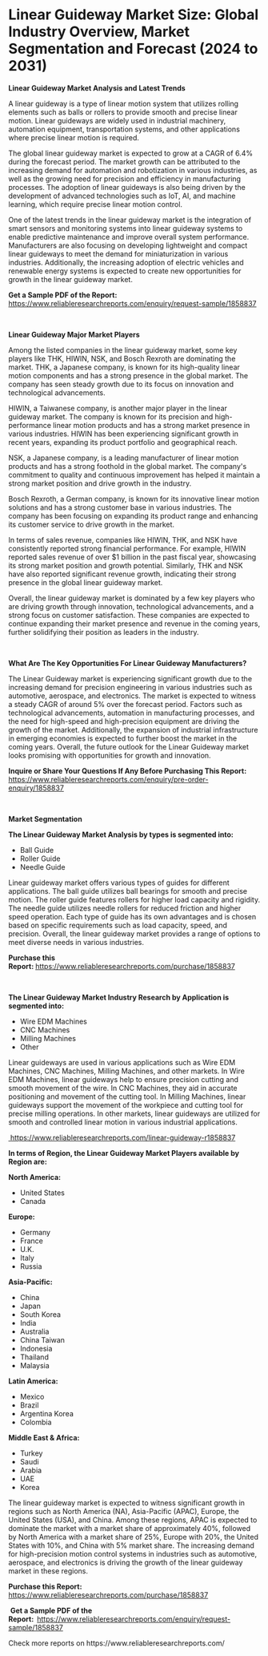 <p><h1>Linear Guideway Market Size: Global Industry Overview, Market Segmentation and Forecast (2024 to 2031)</h1></p><p><strong>Linear Guideway Market Analysis and Latest Trends</strong></p>
<p><p>A linear guideway is a type of linear motion system that utilizes rolling elements such as balls or rollers to provide smooth and precise linear motion. Linear guideways are widely used in industrial machinery, automation equipment, transportation systems, and other applications where precise linear motion is required.</p><p>The global linear guideway market is expected to grow at a CAGR of 6.4% during the forecast period. The market growth can be attributed to the increasing demand for automation and robotization in various industries, as well as the growing need for precision and efficiency in manufacturing processes. The adoption of linear guideways is also being driven by the development of advanced technologies such as IoT, AI, and machine learning, which require precise linear motion control.</p><p>One of the latest trends in the linear guideway market is the integration of smart sensors and monitoring systems into linear guideway systems to enable predictive maintenance and improve overall system performance. Manufacturers are also focusing on developing lightweight and compact linear guideways to meet the demand for miniaturization in various industries. Additionally, the increasing adoption of electric vehicles and renewable energy systems is expected to create new opportunities for growth in the linear guideway market.</p></p>
<p><strong>Get a Sample PDF of the Report:&nbsp;</strong> <a href="https://www.reliableresearchreports.com/enquiry/request-sample/1858837">https://www.reliableresearchreports.com/enquiry/request-sample/1858837</a></p>
<p>&nbsp;</p>
<p><strong>Linear Guideway Major Market Players</strong></p>
<p><p>Among the listed companies in the linear guideway market, some key players like THK, HIWIN, NSK, and Bosch Rexroth are dominating the market. THK, a Japanese company, is known for its high-quality linear motion components and has a strong presence in the global market. The company has seen steady growth due to its focus on innovation and technological advancements.</p><p>HIWIN, a Taiwanese company, is another major player in the linear guideway market. The company is known for its precision and high-performance linear motion products and has a strong market presence in various industries. HIWIN has been experiencing significant growth in recent years, expanding its product portfolio and geographical reach.</p><p>NSK, a Japanese company, is a leading manufacturer of linear motion products and has a strong foothold in the global market. The company's commitment to quality and continuous improvement has helped it maintain a strong market position and drive growth in the industry.</p><p>Bosch Rexroth, a German company, is known for its innovative linear motion solutions and has a strong customer base in various industries. The company has been focusing on expanding its product range and enhancing its customer service to drive growth in the market.</p><p>In terms of sales revenue, companies like HIWIN, THK, and NSK have consistently reported strong financial performance. For example, HIWIN reported sales revenue of over $1 billion in the past fiscal year, showcasing its strong market position and growth potential. Similarly, THK and NSK have also reported significant revenue growth, indicating their strong presence in the global linear guideway market.</p><p>Overall, the linear guideway market is dominated by a few key players who are driving growth through innovation, technological advancements, and a strong focus on customer satisfaction. These companies are expected to continue expanding their market presence and revenue in the coming years, further solidifying their position as leaders in the industry.</p></p>
<p>&nbsp;</p>
<p><strong>What Are The Key Opportunities For Linear Guideway Manufacturers?</strong></p>
<p><p>The Linear Guideway market is experiencing significant growth due to the increasing demand for precision engineering in various industries such as automotive, aerospace, and electronics. The market is expected to witness a steady CAGR of around 5% over the forecast period. Factors such as technological advancements, automation in manufacturing processes, and the need for high-speed and high-precision equipment are driving the growth of the market. Additionally, the expansion of industrial infrastructure in emerging economies is expected to further boost the market in the coming years. Overall, the future outlook for the Linear Guideway market looks promising with opportunities for growth and innovation.</p></p>
<p><strong>Inquire or Share Your Questions If Any Before Purchasing This Report:</strong> <a href="https://www.reliableresearchreports.com/enquiry/pre-order-enquiry/1858837">https://www.reliableresearchreports.com/enquiry/pre-order-enquiry/1858837</a></p>
<p>&nbsp;</p>
<p><strong>Market Segmentation</strong></p>
<p><strong>The Linear Guideway Market Analysis by types is segmented into:</strong></p>
<p><ul><li>Ball Guide</li><li>Roller Guide</li><li>Needle Guide</li></ul></p>
<p><p>Linear guideway market offers various types of guides for different applications. The ball guide utilizes ball bearings for smooth and precise motion. The roller guide features rollers for higher load capacity and rigidity. The needle guide utilizes needle rollers for reduced friction and higher speed operation. Each type of guide has its own advantages and is chosen based on specific requirements such as load capacity, speed, and precision. Overall, the linear guideway market provides a range of options to meet diverse needs in various industries.</p></p>
<p><strong>Purchase this Report:&nbsp;</strong><a href="https://www.reliableresearchreports.com/purchase/1858837">https://www.reliableresearchreports.com/purchase/1858837</a></p>
<p>&nbsp;</p>
<p><strong>The Linear Guideway Market Industry Research by Application is segmented into:</strong></p>
<p><ul><li>Wire EDM Machines</li><li>CNC Machines</li><li>Milling Machines</li><li>Other</li></ul></p>
<p><p>Linear guideways are used in various applications such as Wire EDM Machines, CNC Machines, Milling Machines, and other markets. In Wire EDM Machines, linear guideways help to ensure precision cutting and smooth movement of the wire. In CNC Machines, they aid in accurate positioning and movement of the cutting tool. In Milling Machines, linear guideways support the movement of the workpiece and cutting tool for precise milling operations. In other markets, linear guideways are utilized for smooth and controlled linear motion in various industrial applications.</p></p>
<p><a href="https://www.reliableresearchreports.com/linear-guideway-r1858837">&nbsp;https://www.reliableresearchreports.com/linear-guideway-r1858837</a></p>
<p><strong>In terms of Region, the Linear Guideway Market Players available by Region are:</strong></p>
<p>
    <p> <strong> North America: </strong>
        <ul>
            <li>United States</li>
            <li>Canada</li>
        </ul>
        </p> 
    <p> <strong> Europe: </strong>
        <ul>
            <li>Germany</li>
            <li>France</li>
            <li>U.K.</li>
            <li>Italy</li>
            <li>Russia</li>
        </ul>
        </p> 
    <p> <strong> Asia-Pacific: </strong>
        <ul>
            <li>China</li>
            <li>Japan</li>
            <li>South Korea</li>
            <li>India</li>
            <li>Australia</li>
            <li>China Taiwan</li>
            <li>Indonesia</li>
            <li>Thailand</li>
            <li>Malaysia</li>
        </ul>
        </p> 
    <p> <strong> Latin America: </strong>
        <ul>
            <li>Mexico</li>
            <li>Brazil</li>
            <li>Argentina Korea</li>
            <li>Colombia</li>
        </ul>
        </p> 
    <p> <strong> Middle East & Africa: </strong>
        <ul>
            <li>Turkey</li>
            <li>Saudi</li>
            <li>Arabia</li>
            <li>UAE</li>
            <li>Korea</li>
        </ul>
    </p>
    </p>
<p><p>The linear guideway market is expected to witness significant growth in regions such as North America (NA), Asia-Pacific (APAC), Europe, the United States (USA), and China. Among these regions, APAC is expected to dominate the market with a market share of approximately 40%, followed by North America with a market share of 25%, Europe with 20%, the United States with 10%, and China with 5% market share. The increasing demand for high-precision motion control systems in industries such as automotive, aerospace, and electronics is driving the growth of the linear guideway market in these regions.</p></p>
<p><strong>Purchase this Report: </strong><a href="https://www.reliableresearchreports.com/purchase/1858837">https://www.reliableresearchreports.com/purchase/1858837</a></p>
<p>&nbsp;<strong>Get a Sample PDF of the Report:&nbsp;&nbsp;</strong><a href="https://www.reliableresearchreports.com/enquiry/request-sample/1858837">https://www.reliableresearchreports.com/enquiry/request-sample/1858837</a></p>
<p><strong></strong></p>
<p>Check more reports on https://www.reliableresearchreports.com/</p>
